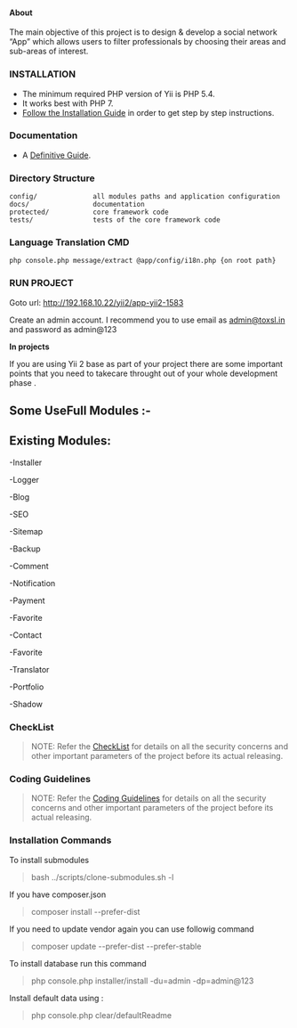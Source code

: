 #### About 
The main objective of this project is to design & develop a social network “App” which allows users to filter professionals by choosing their areas and sub-areas of interest. 

### INSTALLATION

- The minimum required PHP version of Yii is PHP 5.4.
- It works best with PHP 7.
- [Follow the Installation Guide](http://192.168.10.22/yii2/app-yii2-1583/blob/master/docs/installation.md)
in order to get step by step instructions.

### Documentation

- A [Definitive Guide](https://www.yiiframework.com/doc/guide/2.0). 

### Directory Structure

```
config/              all modules paths and application configuration 
docs/                documentation
protected/           core framework code
tests/               tests of the core framework code
```

### Language Translation CMD

```
php console.php message/extract @app/config/i18n.php {on root path}
```

### RUN PROJECT

Goto url: http://192.168.10.22/yii2/app-yii2-1583

Create an admin account. I recommend you to use email as admin@toxsl.in and password as admin@123


**In projects**

If you are using Yii 2 base as part of your project there are some important points that you need to takecare throught out of your whole development phase . 

Some UseFull Modules :-
-----------------------

Existing Modules:
-----------------

-Installer

-Logger 

-Blog

-SEO 

-Sitemap

-Backup

-Comment 

-Notification
 
-Payment

-Favorite

-Contact

-Favorite

-Translator

-Portfolio

-Shadow


### CheckList

> NOTE: Refer the [CheckList](http://192.168.10.22/yii2/app-yii2-1583/blob/master/docs/checklist.md) for details on all the security concerns and other important parameters of the project before its actual releasing.

### Coding Guidelines

> NOTE: Refer the [Coding Guidelines](http://192.168.10.22/yii2/app-yii2-1583/blob/master/docs/coding-guidelines.md) for details on all the security concerns and other important parameters of the project before its actual releasing.

### Installation Commands

To install submodules

>bash ../scripts/clone-submodules.sh -l

If you have composer.json

>composer install --prefer-dist

If you need to update vendor again you can use followig command

>composer update --prefer-dist --prefer-stable

To install database run this command

>php console.php installer/install -du=admin -dp=admin@123

Install default data using :

>php console.php clear/defaultReadme
